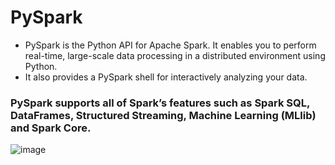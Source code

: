 # PySpark

- PySpark is the Python API for Apache Spark. It enables you to perform real-time, large-scale data processing in a distributed environment using Python. 
- It also provides a PySpark shell for interactively analyzing your data.

### PySpark supports all of Spark’s features such as Spark SQL, DataFrames, Structured Streaming, Machine Learning (MLlib) and Spark Core.

![image](https://github.com/imkushwaha/PySpark/assets/72372136/04fab381-e479-414d-b22f-28bc8489ac40)
